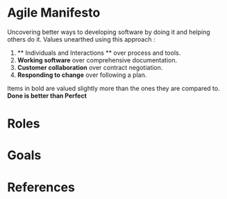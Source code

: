 # Agile Manifesto
Uncovering better ways to developing software by doing it and helping others do it. Values unearthed using this approach :

1. ** Individuals and Interactions ** over process and tools.
2. **Working software** over comprehensive documentation.
3. **Customer collaboration** over contract negotiation.
4. **Responding to change** over following a plan.

Items in bold are valued slightly more than the ones they are compared to.
**Done is better than Perfect**


# Roles

# Goals

# References
